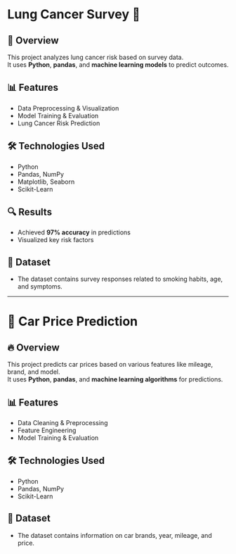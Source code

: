 # Lung Cancer Survey 🚀

## 📌 Overview  
This project analyzes lung cancer risk based on survey data.  
It uses **Python**, **pandas**, and **machine learning models** to predict outcomes.

## 📊 Features  
- Data Preprocessing & Visualization  
- Model Training & Evaluation  
- Lung Cancer Risk Prediction  

## 🛠 Technologies Used  
- Python  
- Pandas, NumPy  
- Matplotlib, Seaborn  
- Scikit-Learn  

## 🔍 Results  
- Achieved **97% accuracy** in predictions  
- Visualized key risk factors  

## 📁 Dataset  
- The dataset contains survey responses related to smoking habits, age, and symptoms.  


---

# 🚗 Car Price Prediction  

## 🔥 Overview  
This project predicts car prices based on various features like mileage, brand, and model.  
It uses **Python**, **pandas**, and **machine learning algorithms** for predictions.  

## 📊 Features  
- Data Cleaning & Preprocessing  
- Feature Engineering  
- Model Training & Evaluation  

## 🛠 Technologies Used  
- Python  
- Pandas, NumPy   
- Scikit-Learn  
 
## 📂 Dataset  
- The dataset contains information on car brands, year, mileage, and price.  
